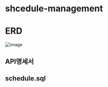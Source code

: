 # shcedule-management

# ERD

![image](https://github.com/user-attachments/assets/fae160ce-ce63-4e84-ba27-0f0f9113dda5)


## API명세서

## schedule.sql
